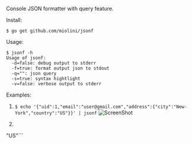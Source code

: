 Console JSON formatter with query feature.

Install:

```$ go get github.com/miolini/jsonf```

Usage:

```
$ jsonf -h
Usage of jsonf:
  -d=false: debug output to stderr
  -f=true: format output json to stdout
  -q="": json query
  -s=true: syntax hightlight
  -v=false: verbose output to stderr
```

Examples:

1. ```$ echo '{"uid":1,"email":"user@gmail.com","address":{"city":"New-York","country":"US"}}' | jsonf```
![ScreenShot](https://cdn.rawgit.com/miolini/jsonf/master/output.png "Screenshot")
 
2. ```$ echo '{"uid":1,"email":"user@gmail.com","address":{"city":"New-York","country":"US"}}' | jsonf -q 'value["address"]["country"]'

"US"```
